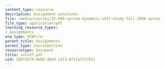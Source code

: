 ```yaml
---
content_type: resource
description: Assignment solutions.
file: /media/courses/15-988-system-dynamics-self-study-fall-1998-spring-1999/16bf45799eb03be913f3071fa77c7611_soln27.pdf
file_type: application/pdf
learning_resource_types:
- Assignments
ocw_type: OCWFile
parent_title: Assignments
parent_type: CourseSection
resourcetype: Document
title: soln27.pdf
uid: 16bf4579-9eb0-3be9-13f3-071fa77c7611
---
```

